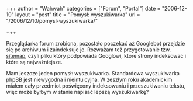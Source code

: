 +++
author = "Wahwah"
categories = ["Forum", "Portal"]
date = "2006-12-10"
layout = "post"
title = "Pomysł: wyszukiwarka"
url = "/2006/12/10/pomysl-wyszukiwarka/"

+++

Przeglądarka forum zrobiona, pozostało poczekać aż Googlebot przejdzie się po archiwum i zaindeksuje je. Rozważam też przygotowanie tzw. [sitemap][1], czyli pliku który podpowiada Googlowi, które strony indeksować i które są najważniejsze.

Mam jeszcze jeden pomysł: wyszukiwarka. Standardowa wyszukiwarka phpBB jest niewygodna i nieintuicyjna. W zeszłym roku akademickim miałem cały przedmiot poświęcony indeksowaniu i przeszukiwaniu tekstu, więc może byłbym w stanie napisać lepszą wyszukiwarkę?

 [1]: https://www.google.com/webmasters/tools/docs/en/protocol.html